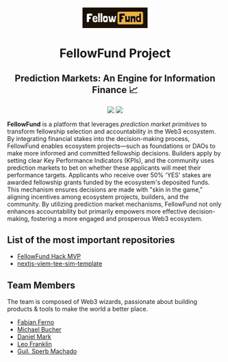<p align="center"><a href="https://iosf.in/" target="_blank"><img src="./img/fellowfund-logo.png" width="30%"></a></p>

<h1 align="center">FellowFund Project</h1>
<h2 align="center">Prediction Markets: An Engine for Information Finance 📈</h2>

<p align="center"><a href="https://github.com/fellowfund" target="_blank"><img src="https://img.shields.io/badge/-Join%20Us-%23EF233C" width="10%"></a>  <a href="https://github.com/fellowfund" target="_blank"><img src="https://badgen.net/badge/icon/twitter?icon=twitter&label" width="13%"></a> </p>

**FellowFund** is a platform that leverages *prediction market primitives* to transform fellowship selection and accountability in the Web3 ecosystem. By integrating financial stakes into the decision-making process, FellowFund enables ecosystem projects—such as foundations or DAOs to make more informed and committed fellowship decisions. Builders apply by setting clear Key Performance Indicators (KPIs), and the community uses prediction markets to bet on whether these applicants will meet their performance targets. Applicants who receive over 50% 'YES' stakes are awarded fellowship grants funded by the ecosystem's deposited funds. This mechanism ensures decisions are made with "skin in the game," aligning incentives among ecosystem projects, builders, and the community. By utilizing prediction market mechanisms, FellowFund not only enhances accountability but primarily empowers more effective decision-making, fostering a more engaged and prosperous Web3 ecosystem.

## List of the most important repositories

- [FellowFund Hack MVP](https://github.com/fellowfund/fellowfund-hack-mvp)
- [nextjs-viem-tee-sim-template](https://github.com/fellowfund/nextjs-viem-tee-sim-template)

## Team Members

The team is composed of Web3 wizards, passionate about building products & tools to make the world a better place.

- [Fabian Ferno](https://github.com/fabianferno)
- [Michael Bucher](https://github.com/mialbu)
- [Daniel Mark](https://github.com/thedanielmark)
- [Leo Franklin](https://github.com/LeoFranklin015)
- [Guil. Sperb Machado](https://github.com/gsmachado)